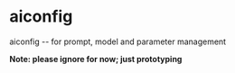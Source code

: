# aiconfig
aiconfig -- for prompt, model and parameter management

**Note: please ignore for now; just prototyping**
